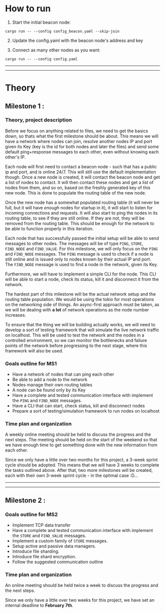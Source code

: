 # How to run

1) Start the initial beacon node:

```cargo run -- --config config_beacon.yaml --skip-join ```

2) Update the config.yaml with the beacon node's address and key


3) Connect as many other nodes as you want:

```cargo run -- --config config.yaml ```

___
___

# Theory 
## Milestone 1 :

### Theory, project description

Before we focus on anything related to files, we need to get the basics down, so thats what the first milestone should
be about.
This means we will have a network where
nodes can join, resolve another nodes IP and port given its Key (key is the id for both nodes and later the files)
and send some default ping+response messages to each other, even without knowing each other's IP.

Each node will first need to contact a beacon node - such that has a public ip and port, and is online 24/7. This
will still use the default implementation though. Once a new node is created, it will contact the beacon node and
get a list of nodes to contact. It will then contact these nodes and get a list of nodes from them, and so on, based on
the freshly generated key of this new node. This is done to populate the routing table of the new node.

Once the new node has a somewhat populated routing table (it will never be full, but it will have *enough* nodes
for startup in it), it will start to listen for incoming connections and requests. It will also start to ping the nodes
in its
routing table, to see if they are still online. If they are not, they will be removed from the routing table. This
should
be enough for the network to be able to function properly in this iteration.

Each node that has successfully passed the initial setup will be able to send messages to other nodes. The messages
will be of type `PING`, `STORE`, `FIND_NODE` and `FIND_VALUE`. For this milestone, we will only focus on the `PING`
and `FIND_NODE` messages. The `PING` message is used to check if a node is still online and is issued only to nodes
known by their actual IP and port. The `FIND_NODE` message is used to find a node in the network, given its Key.

Furthermore, we will have to implement a simple CLI for the node. This CLI will be able to start a node, check its
status, kill it and disconnect it from the network.

The hardest part of this milestone will be the actual network setup and the routing table population. We would be using
the tokio for most operations on the networking side of things. An async-first approach must be taken, as we will be
dealing with **a lot** of network operations as the node number increases.

To ensure that the thing we will be building actually works, we will need to develop a sort of testing framework that
will simulate the live network traffic on localhost. This will be used to test the network and the nodes in a controlled
environment, so we can monitor the bottlenecks and failure points of the network before progressing to the next stage,
where
this framework will also be used.

### Goals outline for MS1

- Have a network of nodes that can ping each other
- Be able to add a node to the network
- Nodes manage their own routing tables
- A node can be found only by its Key
- Have a complete and tested communication interface with implement the `PING` and `FIND_NODE` messages.
- Have a CLI that can start, check status, kill and disconnect nodes
- Prepare a sort of testing/simulation framework to run nodes on localhost

### Time plan and organization

A weekly online meeting should be held to discuss the progress and the next steps. The meeting should be held on the
start of the weekend so that we have enough time to get something done with the new information from each other.

Since we only have a little over two months for this project, a 3-week sprint cycle should be adopted. This means that
we will have 3 weeks to complete the tasks outlined above. After that, two more milestones will be created, each with
their own 3-week sprint cycle - in the optimal case :D...

---

---

## Milestone 2 :

### Goals outline for MS2

- Implement TCP data transfer
- Have a complete and tested communication interface with implement the `STORE` and `FIND_VALUE` messages.
- Implement a custom family of `STORE` messages. 
- Setup active and passive data managers.
- Introduce file sharding.
- Introduce file shard encryption.
- Follow the suggested communication outline

### Time plan and organization
An online meeting should be held twice a week to discuss the progress and the next
steps. 

Since we only have a little over two weeks for this project, we have set an internal deadline to **February 7th**.
